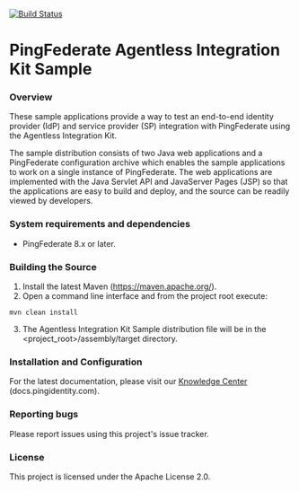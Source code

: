 [![Build Status](https://travis-ci.org/pingidentity/pf-agentless-ik-sample.svg?branch=master)](https://travis-ci.org/pingidentity/pf-agentless-ik-sample)

PingFederate Agentless Integration Kit Sample
======================================================

### Overview

These sample applications provide a way to test an end-to-end identity provider (IdP) and service provider (SP) integration with PingFederate using the Agentless Integration Kit.

The sample distribution consists of two Java web applications and a PingFederate configuration archive which enables the sample applications to work on a single instance of PingFederate. The web applications are implemented with the Java Servlet API and JavaServer Pages (JSP) so that the applications are easy to build and deploy, and the source can be readily viewed by developers.

### System requirements and dependencies

* PingFederate 8.x or later.

### Building the Source

1. Install the latest Maven (https://maven.apache.org/).
2. Open a command line interface and from the project root execute:
```
mvn clean install
```
3. The Agentless Integration Kit Sample distribution file will be in the <project_root>/assembly/target directory.

### Installation and Configuration

For the latest documentation, please visit our [Knowledge Center](https://docs.pingidentity.com/) (docs.pingidentity.com).

### Reporting bugs

Please report issues using this project's issue tracker.

### License

This project is licensed under the Apache License 2.0.
